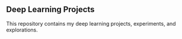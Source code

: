 <h2>Deep Learning Projects</h2>

This repository contains my deep learning projects, experiments, and explorations.

